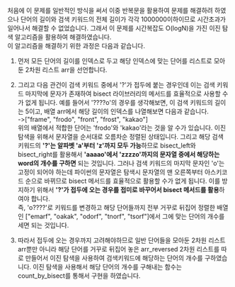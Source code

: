 처음에 이 문제를 일반적인 방식을 써서 이중 반복문을 활용하여 문제를 해결하려 하였으나 단어의 길이와 검색 키워드의 전체 길이가 각각 1000000이하이므로 시간초과가 일어나서 해결할 수 없었습니다. 그래서 이 문제를 시간복잡도 O(logN)을 가진 이진 탐색 알고리즘을 활용하여 해결하였습니다.  
이 알고리즘을 해결하기 위한 과정은 다음과 같습니다.

1. 먼저 모든 단어의 길이를 인덱스로 두고 해당 인덱스에 맞는 단어를 리스트로 모아둔 2차원 리스트 arr을 선언합니다.

2. 그리고 다음 관건이 검색 키워드 중에서 '?'가 접두에 붙는 경우인데 이는 검색 키워드 마지막에 문자가 존재하여 bisect 라이브러리의 메서드를 효율적으로 사용할 수가 없게 됩니다. 예를 들어서 '????o'의 경우를 생각해보면, 이 검색 키워드의 길이는 5이고, 배열 arr에서 해당 길이의 인덱스를 나열해보면 다음과 같습니다.  
   ->["frame", "frodo", "front", "frost", "kakao"]  
   위의 배열에서 적합한 단어는 'frodo'와 'kakao'라는 것을 알 수가 있습니다. 이진 탐색을 위해서 문자열을 순서대로 오름차순 정렬된 상태입니다. 그리고 해당 검색 키워드의 **'?'는 알파벳 'a'부터 'z'까지 모두 가능**하므로 bisect_left와 bisect_right를 활용해서 **'aaaao'에서 'zzzzo'까지의 문자열 중에서 해당하는 word의 개수를 구하면** 되는 것입니다. 그러나 검색 키워드의 마지막 문자인 'o'는 고정이 되어야 하는데 파이썬의 문자열은 탐색시 문자열의 맨 오른쪽부터 아스키코드 순으로 바뀌므로 bisect 메서드를 효율적으로 활용할 수가 없게 됩니다. 이를 방지하기 위해서 **'?'가 접두에 오는 경우를 접미로 바꾸어서 bisect 메서드를 활용**하여야 합니다.  
   즉, 'o????'로 키워드를 변경하고 해당 단어들까지 전부 거꾸로 뒤집어 정렬한 배열인 ["emarf", "oakak", "odorf", "tnorf", "tsorf"]에서 그에 맞는 단어의 개수를 세면 되는 것입니다.

3. 따라서 접두에 오는 경우까지 고려해야하므로 일반 단어들을 모아둔 2차원 리스트 arr뿐만 아니라 해당 단어를 거꾸로 뒤집어 놓은 arr_reversed 2차원 리스트를 따로 만들어서 이진 탐색을 사용하여 검색키워드에 해당하는 단어의 개수를 구하였습니다. 이진 탐색을 사용해서 해당 단어의 개수를 구해내는 함수는 count_by_bisect를 통해서 구현을 하였습니다.
